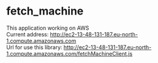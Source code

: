 # fetch_machine

This application working on AWS<br>
Current address: http://ec2-13-48-131-187.eu-north-1.compute.amazonaws.com<br>
Url for use this library: http://ec2-13-48-131-187.eu-north-1.compute.amazonaws.com/fetchMachineClient.js
